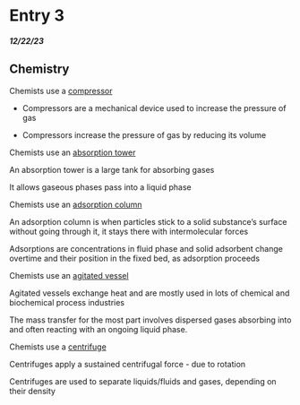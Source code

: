 # Entry 3
##### 12/22/23

## Chemistry

Chemists use a [compressor](https://upload.wikimedia.org/wikipedia/commons/thumb/6/6e/ReciprocatingCompressor.jpg/220px-ReciprocatingCompressor.jpg)

- Compressors are a mechanical device used to increase the pressure of gas

- Compressors increase the pressure of gas by reducing its volume

Chemists use an [absorption tower](https://www.metso.com/contentassets/cf355c94b47446a39d1fc138e4afaf15/absorption-image-1.jpg?preset=preset_575x400)

An absorption tower is a large tank for absorbing gases

It allows gaseous phases pass into a liquid phase

Chemists use an [adsorption column](https://chembam.files.wordpress.com/2017/02/img_6748.jpg)

An adsorption column is when particles stick to a solid substance’s surface without going through it, it stays there with intermolecular forces

Adsorptions are concentrations in fluid phase and solid adsorbent change overtime and their position in the fixed bed, as adsorption proceeds

Chemists use an [agitated vessel](https://img2.exportersindia.com/product_images/bc-full/2020/1/603624/agitated-vessel-1579079732-5255255.jpeg)

Agitated vessels exchange heat and are mostly used in lots of chemical and biochemical process industries

The mass transfer for the most part involves dispersed gases absorbing into and often reacting with an ongoing liquid phase.

Chemists use a [centrifuge](SCL302.jpg)

Centrifuges apply a sustained centrifugal force - due to rotation

Centrifuges are used to separate liquids/fluids and gases, depending on their density

